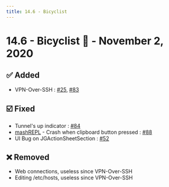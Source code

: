 ```yaml
---
title: 14.6 - Bicyclist
---
```

# 14.6 - Bicyclist :bicyclist: - November 2, 2020
## :white_check_mark: Added
* VPN-Over-SSH : [#25](https://github.com/isontheline/pro.webssh.net/issues/25), [#83](https://github.com/isontheline/pro.webssh.net/issues/83)

## :ballot_box_with_check: Fixed
* Tunnel's up indicator : [#84](https://github.com/isontheline/pro.webssh.net/issues/84)
* [mashREPL](/documentation/mashREPL) - Crash when clipboard button pressed : [#88](https://github.com/isontheline/pro.webssh.net/issues/88)
* UI Bug on JGActionSheetSection : [#52](https://github.com/isontheline/pro.webssh.net/issues/52)

## :x: Removed
* Web connections, useless since VPN-Over-SSH
* Editing /etc/hosts, useless since VPN-Over-SSH